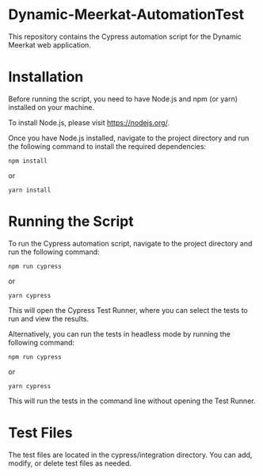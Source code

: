 # Dynamic-Meerkat-AutomationTest
This repository contains the Cypress automation script for the Dynamic Meerkat web application.

# Installation
Before running the script, you need to have Node.js and npm (or yarn) installed on your machine.

To install Node.js, please visit https://nodejs.org/.

Once you have Node.js installed, navigate to the project directory and run the following command to install the required dependencies:


` npm install `

or

` yarn install `

# Running the Script

To run the Cypress automation script, navigate to the project directory and run the following command:

` npm run cypress `

or

` yarn cypress `


This will open the Cypress Test Runner, where you can select the tests to run and view the results.

Alternatively, you can run the tests in headless mode by running the following command:


` npm run cypress `

or

` yarn cypress `


This will run the tests in the command line without opening the Test Runner.

# Test Files

The test files are located in the cypress/integration directory. You can add, modify, or delete test files as needed.

